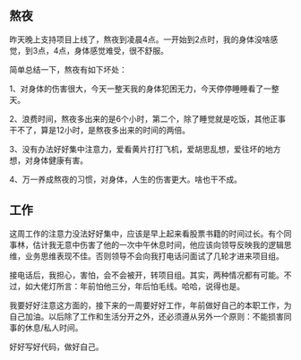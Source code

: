 ## 熬夜

昨天晚上支持项目上线了，熬夜到凌晨4点。一开始到2点时，我的身体没啥感觉，到3点，4点，身体感觉难受，很不舒服。

简单总结一下，熬夜有如下坏处：

1、对身体的伤害很大，今天一整天我的身体犯困无力，今天停停睡睡看了一整天。

2、浪费时间，熬夜多出来的是6个小时，第二个，除了睡觉就是吃饭，其他正事干不了，算是12小时，是熬夜多出来的时间的两倍。

3、没有办法好好集中注意力，爱看黄片打打飞机，爱胡思乱想，爱往坏的地方想，对身体健康有害。

4、万一养成熬夜的习惯，对身体，人生的伤害更大。啥也干不成。

## 工作

这周工作的注意力没法好好集中，应该是早上起来看股票书籍的时间过长。有个同事林，估计我无意中伤害了他的一次中午休息时间，他应该向领导反映我的逻辑思维，业务思维表现不佳。否则领导不会向我打电话问面试了几轮才进来项目组。

接电话后，我担心，害怕，会不会被开，转项目组。其实，两种情况都有可能。不过，如大佬灯所言：年前怕他三分，年后怕毛线。哈哈，说得也是。

我要好好注意这方面的，接下来的一周要好好工作，年前做好自己的本职工作，为自己加油。以后除了工作和生活分开之外，还必须遵从另外一个原则：不能损害同事的休息/私人时间。

好好写好代码，做好自己。


